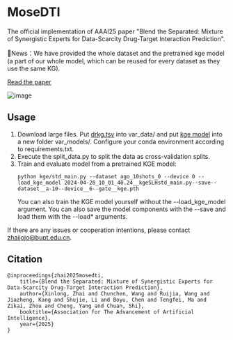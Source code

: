 # MoseDTI
The official implementation of AAAI25 paper "Blend the Separated: Mixture of Synergistic Experts for Data-Scarcity Drug-Target Interaction Prediction".

📢News：We have provided the whole dataset and the pretrained kge model (a part of our whole model, which can be reused for every dataset as they use the same KG).

[Read the paper](http://www.shichuan.org/doc/187.pdf)

![image](https://github.com/user-attachments/assets/5400104b-7b78-4f35-8852-97a8971a86bb)

## Usage
1. Download large files. Put [drkg.tsv](https://drive.google.com/file/d/1-pRYRtgcNFqxeL3Q9ZgxIU5rnJbfKB8M/view?usp=sharing) into var_data/ and put [kge model](https://drive.google.com/file/d/1_RCRrHJBosWycpqzxXxzrmJYCGWaJfc8/view?usp=sharing) into a new folder var_models/. Configure your conda environment according to requirements.txt.
2. Execute the split_data.py to split the data as cross-validation splits.
3. Train and evaluate model from a pretrained KGE model: 
   ```
   python kge/std_main.py --dataset ago_10shots_0 --device 0 --load_kge_model 2024-04-28_10_01_40.24__kgeSLHstd_main.py--save--dataset__a-10--device__6--gate__kge.pth
   ```
   You can also train the KGE model yourself without the --load_kge_model argument. You can also save the model components with the --save and load them with the --load* arguments.

If there are any issues or cooperation intentions, please contact zhaijojo@bupt.edu.cn.

## Citation
```
@inproceedings{zhai2025mosedti,
    title={Blend the Separated: Mixture of Synergistic Experts for Data-Scarcity Drug-Target Interaction Prediction},
    author={Xinlong, Zhai and Chunchen, Wang and Ruijia, Wang and Jiazheng, Kang and Shujie, Li and Boyu, Chen and Tengfei, Ma and Zikai, Zhou and Cheng, Yang and Chuan, Shi},
    booktitle={Association for The Advancement of Artificial Intelligence},
    year={2025}
}
```
